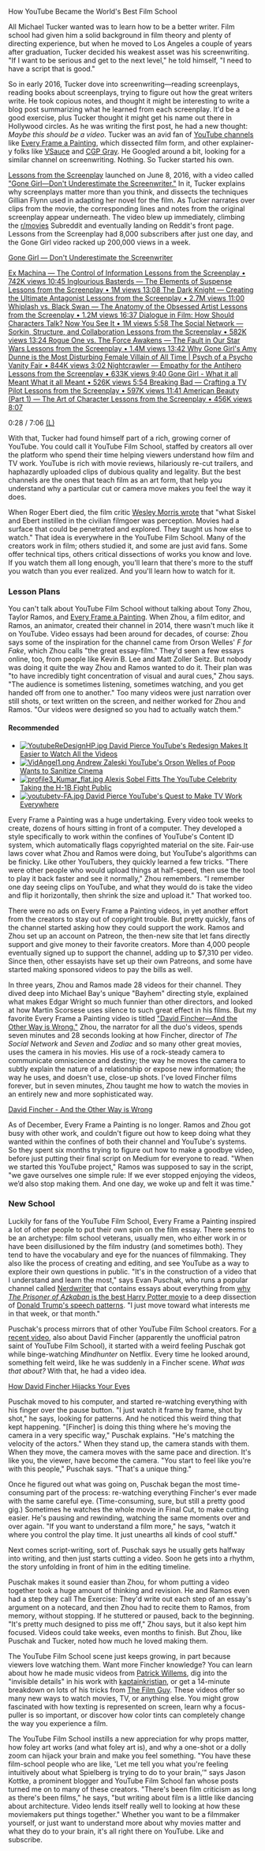 How YouTube Became the World's Best Film School

All Michael Tucker wanted was to learn how to be a better writer. Film school had given him a solid background in film theory and plenty of directing experience, but when he moved to Los Angeles a couple of years after graduation, Tucker decided his weakest asset was his screenwriting. "If I want to be serious and get to the next level," he told himself, "I need to have a script that is good."

So in early 2016, Tucker dove into screenwriting—reading screenplays, reading books about screenplays, trying to figure out how the great writers write. He took copious notes, and thought it might be interesting to write a blog post summarizing what he learned from each screenplay. It'd be a good exercise, plus Tucker thought it might get his name out there in Hollywood circles. As he was writing the first post, he had a new thought: *Maybe this should be a video*. Tucker was an avid fan of [YouTube channels](https://www.wired.com/tag/youtube/) like [Every Frame a Painting](https://www.youtube.com/channel/UCjFqcJQXGZ6T6sxyFB-5i6A), which dissected film form, and other explainer-y folks like [VSauce](https://www.youtube.com/channel/UC6nSFpj9HTCZ5t-N3Rm3-HA) and [CGP Gray](https://www.youtube.com/channel/UC2C_jShtL725hvbm1arSV9w). He Googled around a bit, looking for a similar channel on screenwriting. Nothing. So Tucker started his own.

[Lessons from the Screenplay](https://www.youtube.com/channel/UCErSSa3CaP_GJxmFpdjG9Jw) launched on June 8, 2016, with a video called ["Gone Girl—Don't Underestimate the Screenwriter."](https://www.youtube.com/watch?v=CF3lFPW4E1o) In it, Tucker explains why screenplays matter more than you think, and dissects the techniques Gillian Flynn used in adapting her novel for the film. As Tucker narrates over clips from the movie, the corresponding lines and notes from the original screenplay appear underneath. The video blew up immediately, climbing the [r/movies](https://www.reddit.com/r/movies/) Subreddit and eventually landing on Reddit's front page. Lessons from the Screenplay had 8,000 subscribers after just one day, and the Gone Girl video racked up 200,000 views in a week.

[Gone Girl — Don't Underestimate the Screenwriter](https://www.youtube.com/watch?v=CF3lFPW4E1o)

[  Ex Machina — The Control of Information  Lessons from the Screenplay • 742K views  10:45](https://www.youtube.com/watch?v=1Ko9mWdqW-M)[  Inglourious Basterds — The Elements of Suspense  Lessons from the Screenplay • 1M views  13:08](https://www.youtube.com/watch?v=AvtOY0YrF-g)[  The Dark Knight — Creating the Ultimate Antagonist  Lessons from the Screenplay • 2.7M views  11:00](https://www.youtube.com/watch?v=pFUKeD3FJm8)[  Whiplash vs. Black Swan — The Anatomy of the Obsessed Artist  Lessons from the Screenplay • 1.2M views  16:37](https://www.youtube.com/watch?v=ba-CB6wVuvQ)[  Dialogue in Film: How Should Characters Talk?  Now You See It • 1M views  5:58](https://www.youtube.com/watch?v=WpK5dXw0WzI)[  The Social Network — Sorkin, Structure, and Collaboration  Lessons from the Screenplay • 582K views  13:24](https://www.youtube.com/watch?v=8IAGH6k17nw)[  Rogue One vs. The Force Awakens — The Fault in Our Star Wars  Lessons from the Screenplay • 1.4M views  13:42](https://www.youtube.com/watch?v=gsIQa7sH5_Y)[  Why Gone Girl's Amy Dunne is the Most Disturbing Female Villain of All Time | Psych of a Psycho  Vanity Fair • 844K views  3:02](https://www.youtube.com/watch?v=CdxInrVPUzg)[  Nightcrawler — Empathy for the Antihero  Lessons from the Screenplay • 633K views  9:40](https://www.youtube.com/watch?v=vC1e0eAWd7c)[  Gone Girl - What it all Meant  What it all Meant • 526K views  5:54](https://www.youtube.com/watch?v=T15SMwnPeo8)[  Breaking Bad — Crafting a TV Pilot  Lessons from the Screenplay • 597K views  11:41](https://www.youtube.com/watch?v=sbMgYMY9Ryw)[  American Beauty (Part 1) — The Art of Character  Lessons from the Screenplay • 456K views  8:07](https://www.youtube.com/watch?v=fg0kn1rEHTA)

0:28 / 7:06
[(L)](https://www.youtube.com/watch?v=CF3lFPW4E1o)

With that, Tucker had found himself part of a rich, growing corner of YouTube. You could call it YouTube Film School, staffed by creators all over the platform who spend their time helping viewers understand how film and TV work. YouTube is rich with movie reviews, hilariously re-cut trailers, and haphazardly uploaded clips of dubious quality and legality. But the best channels are the ones that teach film as an art form, that help you understand why a particular cut or camera move makes you feel the way it does.

When Roger Ebert died, the film critic [Wesley Morris wrote](http://grantland.com/hollywood-prospectus/the-peoples-critic-remembering-roger-ebert/) that "what Siskel and Ebert instilled in the civilian filmgoer was perception. Movies had a surface that could be penetrated and explored. They taught us how else to watch." That idea is everywhere in the YouTube Film School. Many of the creators work in film; others studied it, and some are just avid fans. Some offer technical tips, others critical dissections of works you know and love. If you watch them all long enough, you'll learn that there's more to the stuff you watch than you ever realized. And you'll learn how to watch for it.

### Lesson Plans

You can't talk about YouTube Film School without talking about Tony Zhou, Taylor Ramos, and [Every Frame a Painting](https://www.youtube.com/channel/UCjFqcJQXGZ6T6sxyFB-5i6A). When Zhou, a film editor, and Ramos, an animator, created their channel in 2014, there wasn't much like it on YouTube. Video essays had been around for decades, of course: Zhou says some of the inspiration for the channel came from Orson Welles' *F for Fake*, which Zhou calls "the great essay-film." They'd seen a few essays online, too, from people like Kevin B. Lee and Matt Zoller Seitz. But nobody was doing it quite the way Zhou and Ramos wanted to do it. Their plan was "to have incredibly tight concentration of visual and aural cues," Zhou says. "The audience is sometimes listening, sometimes watching, and you get handed off from one to another." Too many videos were just narration over still shots, or text written on the screen, and neither worked for Zhou and Ramos. "Our videos were designed so you had to actually watch them."

#### Recommended

- [  ![YoutubeReDesignHP.jpg](../_resources/3b513a853c3c2e9f346f5b9410e35b5d.jpg)       David Pierce  YouTube's Redesign Makes It Easier to Watch All the Videos](https://www.wired.com/story/youtubes-redesign-watch-all-the-videos/)
- [  ![VidAngel1.png](../_resources/d42207e05695a8f483bb49c5883ba30d.png)       Andrew Zaleski  YouTube's Orson Welles of Poop Wants to Sanitize Cinema](https://www.wired.com/story/youtubes-orson-welles-of-poop-wants-to-sanitize-cinema/)
- [  ![profile3_Kumar_flat.jpg](../_resources/eb392038349382ceccc9c85347079d19.jpg)       Alexis Sobel Fitts  The YouTube Celebrity Taking the H-1B Fight Public](https://www.wired.com/story/youtube-celebrity-h1b-visa/)
- [  ![youtubetv-FA.jpg](../_resources/ce9181920446302dd2ccda2e9a6ab7a2.jpg)       David Pierce  YouTube's Quest to Make TV Work Everywhere](https://www.wired.com/story/youtubes-quest-to-make-tv-work-everywhere/)

Every Frame a Painting was a huge undertaking. Every video took weeks to create, dozens of hours sitting in front of a computer. They developed a style specifically to work within the confines of YouTube's Content ID system, which automatically flags copyrighted material on the site. Fair-use laws cover what Zhou and Ramos were doing, but YouTube's algorithms can be finicky. Like other YouTubers, they quickly learned a few tricks. "There were other people who would upload things at half-speed, then use the tool to play it back faster and see it normally," Zhou remembers. "I remember one day seeing clips on YouTube, and what they would do is take the video and flip it horizontally, then shrink the size and upload it." That worked too.

There were no ads on Every Frame a Painting videos, in yet another effort from the creators to stay out of copyright trouble. But pretty quickly, fans of the channel started asking how they could support the work. Ramos and Zhou set up an account on Patreon, the then-new site that let fans directly support and give money to their favorite creators. More than 4,000 people eventually signed up to support the channel, adding up to $7,310 per video. Since then, other essayists have set up their own Patreons, and some have started making sponsored videos to pay the bills as well.

In three years, Zhou and Ramos made 28 videos for their channel. They dived deep into Michael Bay's unique "Bayhem" directing style, explained what makes Edgar Wright so much funnier than other directors, and looked at how Martin Scorsese uses silence to such great effect in his films. But my favorite Every Frame a Painting video is titled ["David Fincher—And the Other Way is Wrong."](https://www.youtube.com/watch?v=QPAloq5MCUA) Zhou, the narrator for all the duo's videos, spends seven minutes and 28 seconds looking at how Fincher, director of *The Social Network* and *Seven* and *Zodiac* and so many other great movies, uses the camera in his movies. His use of a rock-steady camera to communicate omniscience and destiny; the way he moves the camera to subtly explain the nature of a relationship or expose new information; the way he uses, and doesn't use, close-up shots. I've loved Fincher films forever, but in seven minutes, Zhou taught me how to watch the movies in an entirely new and more sophisticated way.

[David Fincher - And the Other Way is Wrong](https://www.youtube.com/watch?v=QPAloq5MCUA)

As of December, Every Frame a Painting is no longer. Ramos and Zhou got busy with other work, and couldn't figure out how to keep doing what they wanted within the confines of both their channel and YouTube's systems. So they spent six months trying to figure out how to make a goodbye video, before just putting their final script on Medium for everyone to read. "When we started this YouTube project," Ramos was supposed to say in the script, "we gave ourselves one simple rule: If we ever stopped enjoying the videos, we’d also stop making them. And one day, we woke up and felt it was time."

### New School

Luckily for fans of the YouTube Film School, Every Frame a Painting inspired a lot of other people to put their own spin on the film essay. There seems to be an archetype: film school veterans, usually men, who either work in or have been disillusioned by the film industry (and sometimes both). They tend to have the vocabulary and eye for the nuances of filmmaking. They also like the process of creating and editing, and see YouTube as a way to explore their own questions in public. "It's in the construction of a video that I understand and learn the most," says Evan Puschak, who runs a popular channel called [Nerdwriter](https://www.youtube.com/channel/UCJkMlOu7faDgqh4PfzbpLdg) that contains essays about everything from [why *The Prisoner of Azkaban* is the best Harry Potter movie](https://www.youtube.com/watch?v=3hZ_ZyzCO24) to a deep dissection of [Donald Trump's speech patterns](https://www.youtube.com/watch?v=_aFo_BV-UzI). "I just move toward what interests me in that week, or that month."

Puschak's process mirrors that of other YouTube Film School creators. For [a recent video](https://www.youtube.com/watch?v=GfqD5WqChUY), also about David Fincher (apparently the unofficial patron saint of YouTube Film School), it started with a weird feeling Puschak got while binge-watching *Mindhunter* on Netflix. Every time he looked around, something felt weird, like he was suddenly in a Fincher scene. *What was that about?* With that, he had a video idea.

[How David Fincher Hijacks Your Eyes](https://www.youtube.com/watch?v=GfqD5WqChUY)

Puschak moved to his computer, and started re-watching everything with his finger over the pause button. "I just watch it frame by frame, shot by shot," he says, looking for patterns. And he noticed this weird thing that kept happening. "[Fincher] is doing this thing where he's moving the camera in a very specific way," Puschak explains. "He's matching the velocity of the actors." When they stand up, the camera stands with them. When they move, the camera moves with the same pace and direction. It's like you, the viewer, have become the camera. "You start to feel like you're with this people," Puschak says. "That's a unique thing."

Once he figured out what was going on, Puschak began the most time-consuming part of the process: re-watching everything Fincher's ever made with the same careful eye. (Time-consuming, sure, but still a pretty good gig.) Sometimes he watches the whole movie in Final Cut, to make cutting easier. He's pausing and rewinding, watching the same moments over and over again. "If you want to understand a film more," he says, "watch it where you control the play time. It just unearths all kinds of cool stuff."

Next comes script-writing, sort of. Puschak says he usually gets halfway into writing, and then just starts cutting a video. Soon he gets into a rhythm, the story unfolding in front of him in the editing timeline.

Puschak makes it sound easier than Zhou, for whom putting a video together took a huge amount of thinking and revision. He and Ramos even had a step they call The Exercise: They'd write out each step of an essay's argument on a notecard, and then Zhou had to recite them to Ramos, from memory, without stopping. If he stuttered or paused, back to the beginning. "It's pretty much designed to piss me off," Zhou says, but it also kept him focused. Videos could take weeks, even months to finish. But Zhou, like Puschak and Tucker, noted how much he loved making them.

The YouTube Film School scene just keeps growing, in part because viewers love watching them. Want more Fincher knowledge? You can learn about how he made music videos from [Patrick Willems](https://www.youtube.com/channel/UCF1fG3gT44nGTPU2sVLoFWg), dig into the "invisible details" in his work with [kaptainkristian](https://www.youtube.com/channel/UCuPgdqQKpq4T4zeqmTelnFg), or get a 14-minute breakdown on lots of his tricks from [The Film Guy](https://www.youtube.com/channel/UCDoCEdzxpixjrESsi5Ph-VQ). These videos offer so many new ways to watch movies, TV, or anything else. You might grow fascinated with how texting is represented on screen, learn why a focus-puller is so important, or discover how color tints can completely change the way you experience a film.

The YouTube Film School instills a new appreciation for why props matter, how foley art works (and what foley art is), and why a one-shot or a dolly zoom can hijack your brain and make you feel something. "You have these film-school people who are like, 'Let me tell you what you're feeling intuitively about what Spielberg is trying to do to your brain,’" says Jason Kottke, a prominent blogger and YouTube Film School fan whose posts turned me on to many of these creators. "There's been film criticism as long as there's been films," he says, "but writing about film is a little like dancing about architecture. Video lends itself really well to looking at how these moviemakers put things together." Whether you want to be a filmmaker yourself, or just want to understand more about why movies matter and what they do to your brain, it's all right there on YouTube. Like and subscribe.